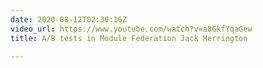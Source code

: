 ```yaml
---
date: 2020-08-12T02:30:16Z
video_url: https://www.youtube.com/watch?v=a8GkfYqaGew
title: A/B tests in Module Federation Jack Herrington

---
```

